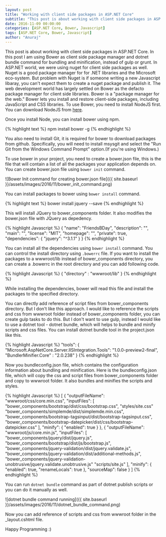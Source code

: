 ```yaml
---
layout: post
title: "Working with client side packages in ASP.NET Core"
subtitle: "This post is about working with client side packages in ASP.NET Core. In this post I am using Bower as client side package manager and dotnet bundle command for bundling and minification, instead of gulp or grunt."
date: 2016-11-09 00:00:00
categories: [ASP.NET Core, Bower, Javascript]
tags: [ASP.NET Core, Bower, Javascript]
author: "Anuraj"
---
```

This post is about working with client side packages in ASP.NET Core. In this post I am using Bower as client side package manager and dotnet bundle command for bundling and minification, instead of gulp or grunt. In ASP.NET world, we were using nuget for client side packages as well. Nuget is a good package manager for for .NET libraries and the Microsoft eco-system. But problem with Nuget is if someone writing a new Javascript libaray, you can't expect them to create a nuget package and publish it. The web development world has largely settled on Bower as the defacto package manager for client side libraries. Bower is a "package manager for the web." Bower lets you install and restore client-side packages, including JavaScript and CSS libraries. To use Bower, you need to install NodeJS first. You can download NodeJS from [here](https://nodejs.org/en/download/).

Once you install Node, you can install bower using npm.

{% highlight text %}
npm install bower -g
{% endhighlight %}

You also need to install Git, it is required for bower to download packages from github. Specifically, you will need to install msysgit and select the "Run Git from the Windows Command Prompt" option.(If you're using Windows.) 

To use bower in your project, you need to create a bower.json file, this is the file that will contain a list of all the packages your application depends on. You can create bower.json file using `bower init` command.

![Bower Init command for creating bower.json file]({{ site.baseurl }}/assets/images/2016/11/bower_init_command.png)

You can install packages to bower using `bower install` command.

{% highlight text %}
bower install jquery --save
{% endhighlight %}

This will install JQuery to bower_components folder. It also modifies the bower.json file with JQuery as depedency.

{% highlight Javascript %}
{
  "name": "FriendsBDay",
  "description": "",
  "main": "",
  "license": "MIT",
  "homepage": "",
  "private": true,
  "dependencies": {
    "jquery": "^3.1.1"
  }
}
{% endhighlight %}

You can install all the dependencies using `bower install` command. You can control the install directory using `.bowerrc` file. If you want to install the packages to a wwwroot/lib instead of bower_components directory, you can create a .bowerrc in the root directory and you can add following code.

{% highlight Javascript %}
{
    "directory" : "wwwroot/lib"
}
{% endhighlight %}

While installing the dependencies, bower will read this file and install the packages to the specified directory.

You can directly add reference of script files from bower_components directory. But I don't like this approach. I would like to reference the scripts and css from wwwroot folder instead of bower_components folder, you can create gulp tasks to do this. But I don't want to use gulp, instead I would like to use a dotnet tool - dotnet bundle, which will helps to bundle and minify scripts and css files. You can install dotnet bundle tool in the project.json like this.

{% highlight Javascript %}
"tools": {
  "Microsoft.AspNetCore.Server.IISIntegration.Tools": "1.0.0-preview2-final",
  "BundlerMinifier.Core" : "2.0.238"
}
{% endhighlight %}

Now you bundleconfig.json file, which contains the configuration information about bundling and minification. Here is the bundleconfig.json file, which will copy the css and script files from bower_components folder and copy to wwwroot folder. It also bundles and minifies the scripts and styles.

{% highlight Javascript %}
[
    {
        "outputFileName": "wwwroot/css/core.min.css",
        "inputFiles": [
            "bower_components/bootstrap/dist/css/bootstrap.css",
            "styles/site.css"
            "bower_components/simplemde/dist/simplemde.min.css",
            "bower_components/bootstrap-tagsinput/dist/bootstrap-tagsinput.css",
            "bower_components/bootstrap-datepicker/dist/css/bootstrap-datepicker.css"
        ],
        "minify": {
            "enabled": true
        }
    },
    {
        "outputFileName": "wwwroot/js/core.min.js",
        "inputFiles": [
            "bower_components/jquery/dist/jquery.js",
            "bower_components/bootstrap/dist/js/bootstrap.js",
            "bower_components/jquery-validation/dist/jquery.validate.js",
            "bower_components/jquery-validation/dist/additional-methods.js",
            "bower_components/jquery-validation-unobtrusive/jquery.validate.unobtrusive.js"
            "scripts/site.js"
        ],
        "minify": {
            "enabled": true,
            "renameLocals": true
        },
        "sourceMap": false
    }
]
{% endhighlight %}

You can run `dotnet bundle` command as part of dotnet publish scripts or you can do it manually as well. 

![dotnet bundle command running]({{ site.baseurl }}/assets/images/2016/11/dotnet_bundle_command.png)

Now you can add reference of scripts and css from wwwroot folder in the _layout.cshtml file. 

Happy Programming :)